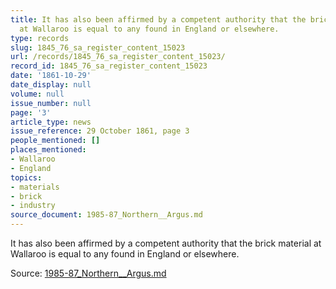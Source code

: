 ```yaml
---
title: It has also been affirmed by a competent authority that the brick material
  at Wallaroo is equal to any found in England or elsewhere.
type: records
slug: 1845_76_sa_register_content_15023
url: /records/1845_76_sa_register_content_15023/
record_id: 1845_76_sa_register_content_15023
date: '1861-10-29'
date_display: null
volume: null
issue_number: null
page: '3'
article_type: news
issue_reference: 29 October 1861, page 3
people_mentioned: []
places_mentioned:
- Wallaroo
- England
topics:
- materials
- brick
- industry
source_document: 1985-87_Northern__Argus.md
---
```


It has also been affirmed by a competent authority that the brick material at Wallaroo is equal to any found in England or elsewhere.

Source: [1985-87_Northern__Argus.md](/downloads/markdown/1985-87_Northern__Argus.md)
